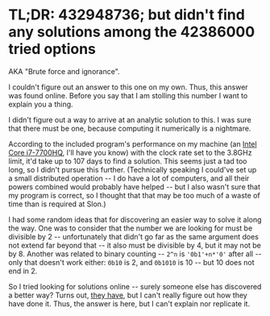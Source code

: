 # TL;DR: 432948736; but didn't find any solutions among the 42386000 tried options

AKA "Brute force and ignorance".

I couldn't figure out an answer to this one on my own.
Thus, this answer was found online.
Before you say that I am stolling this number I want to explain you a thing.

I didn't figure out a way to arrive at an analytic solution to this.
I was sure that there must be one, because computing it numerically is a nightmare.

According to the included program's performance on my machine (an [Intel Core i7-7700HQ](https://ark.intel.com/content/www/us/en/ark/products/97185/intel-core-i7-7700hq-processor-6m-cache-up-to-3-80-ghz.html), I'll have you know) with the clock rate set to the 3.8GHz limit, it'd take up to 107 days to find a solution.
This seems just a tad too long, so I didn't pursue this further.
(Technically speaking I could've set up a small distributed operation -- I do have a lot of computers, and all their powers combined would probably have helped -- but I also wasn't sure that my program is correct, so I thought that that may be too much of a waste of time than is required at Slon.)

I had some random ideas that for discovering an easier way to solve it along the way. One was to consider that the number we are looking for must be divisible by 2 -- unfortunately that didn't go far as the same argument does not extend far beyond that -- it also must be divisible by 4, but it may not be by 8. Another was related to binary counting -- `2^n` is `'0b1'+n*'0'` after all -- only that doesn't work either: `0b10` is 2, and `0b1010` is 10 -- but 10 does not end in 2.

So I tried looking for solutions online -- surely someone else has discovered a better way? Turns out, [they have](http://oeis.org/A064541), but I can't really figure out how they have done it. Thus, the answer is here, but I can't explain nor replicate it.
